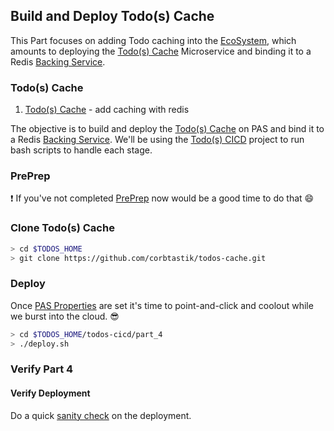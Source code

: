 ## Build and Deploy Todo(s) Cache  

This Part focuses on adding Todo caching into the [EcoSystem](/README.md), which amounts to deploying the [Todo(s) Cache](https://github.com/corbtastik/todos-cache) Microservice and binding it to a Redis [Backing Service](https://12factor.net/backing-services).

### Todo(s) Cache

1. [Todo(s) Cache](https://github.com/corbtastik/todos-cache) - add caching with redis  

The objective is to build and deploy the [Todo(s) Cache](#todos-cache) on PAS and bind it to a Redis [Backing Service](https://12factor.net/backing-services).  We'll be using the [Todo(s) CICD](https://github.com/corbtastik/todos-cicd) project to run bash scripts to handle each stage.

### PrePrep

:heavy_exclamation_mark: If you've not completed [PrePrep](https://github.com/corbtastik/todos-ecosystem/blob/master/PREPREP.md) now would be a good time to do that :smile:

### Clone Todo(s) Cache  

```bash
> cd $TODOS_HOME
> git clone https://github.com/corbtastik/todos-cache.git
```

### Deploy  

Once [PAS Properties](/PREPREP.md#pas-properties) are set it's time to point-and-click and coolout while we burst into the cloud. :sunglasses:

```bash
> cd $TODOS_HOME/todos-cicd/part_4
> ./deploy.sh
```

### Verify Part 4

#### Verify Deployment  

Do a quick [sanity check](https://github.com/corbtastik/todos-cache#verify-on-cloud) on the deployment.

```